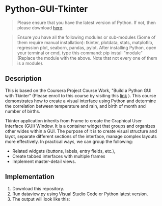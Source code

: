 # Python-GUI-Tkinter

>Please ensure that you have the latest version of Python. If not, then please download [here](https://www.python.org/downloads/).

>Ensure you have all the following modules or sub-modules (Some of them require manual installation):
>tkinter, plotdata, stats, matplotlib, regression plot, seaborn, pandas, pylot.
>After installing Python, open your terminal or cmd, type this command: pip install "module" (Replace the module with the above. Note that not every one of them is a module). 

## Description 

This is based on the Coursera Project Course Work, "Build a Python GUI with Tkinter" (Please enroll to this course by visiting this [link](https://www.coursera.org/projects/build-a-python-gui-with-tkinter) ). This course demonstrates how to create a visual interface using Python and determine the correlation between temperature and rain, and birth of month and number of births. <br>

Tkinter application inherits from Frame to create the Graphical User Interface (GUI) Window. It is a container widget that groups and organizes other wides within a GUI. The purpose of it is to create visual structure and layot, separate different sections of the interface, manage complex layouts more effectively. In practical ways, we can group the following: 
* Related widgets (buttons, labels, entry fields, etc.),
* Create tabbed interfaces with multiple frames
* Implement master-detail views.

## Implementation

1. Download this repository.
2. Run dataview.py using Visual Studio Code or Python latest version.
3. The output will look like this: 
